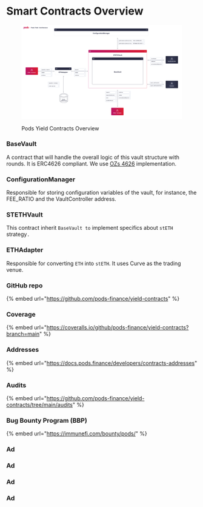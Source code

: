# Smart Contracts Overview

<figure><img src="../../.gitbook/assets/Pods Yield - v1 (3).png" alt=""><figcaption><p>Pods Yield Contracts Overview</p></figcaption></figure>

### BaseVault&#x20;

A contract that will handle the overall logic of this vault structure with rounds. It is ERC4626 compliant. We use [OZs 4626](https://github.com/OpenZeppelin/openzeppelin-contracts/blob/master/contracts/token/ERC20/extensions/ERC4626.sol) implementation.&#x20;

### ConfigurationManager&#x20;

Responsible for storing configuration variables of the vault, for instance, the FEE\_RATIO and the VaultController address.&#x20;

### STETHVault&#x20;

This contract inherit `BaseVault to` implement specifics about `stETH` strategy`.`

### ETHAdapter&#x20;

Responsible for converting `ETH` into `stETH`. It uses Curve as the trading venue.



### GitHub repo

{% embed url="https://github.com/pods-finance/yield-contracts" %}

### Coverage

{% embed url="https://coveralls.io/github/pods-finance/yield-contracts?branch=main" %}

### Addresses

{% embed url="https://docs.pods.finance/developers/contracts-addresses" %}

### Audits

{% embed url="https://github.com/pods-finance/yield-contracts/tree/main/audits" %}

### Bug Bounty Program (BBP)

{% embed url="https://immunefi.com/bounty/pods/" %}

### Ad

### Ad

### Ad

### Ad

